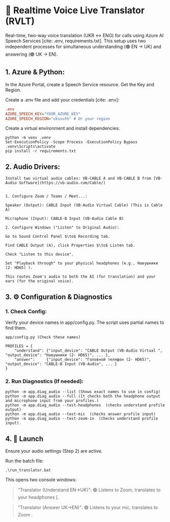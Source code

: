 # 🎤 Realtime Voice Live Translator (RVLT)

Real-time, two-way voice translation (UKR $\leftrightarrow$ ENG) for calls using Azure AI Speech Services [cite: .env, requirements.txt].
This setup uses two independent processes for simultaneous understanding (🟢 EN $\to$ UK) and answering (🟣 UK $\to$ EN).



## 1. Azure & Python:

In the Azure Portal, create a Speech Service resource. Get the Key and Region.

Create a .env file and add your credentials [cite: .env]:
```ini
.env
AZURE_SPEECH_KEY="YOUR_AZURE_KEY"
AZURE_SPEECH_REGION="uksouth" # Or your region
```

Create a virtual environment and install dependencies:
```
python -m venv .venv
Set-ExecutionPolicy -Scope Process -ExecutionPolicy Bypass
.venv\Scripts\activate
pip install -r requirements.txt
```

## 2. Audio Drivers:
```
Install two virtual audio cables: VB-CABLE A and VB-CABLE B from [VB-Audio Software](https://vb-audio.com/Cable/)


1. Configure Zoom / Teams / Meet...:

Speaker (Output): CABLE Input (VB-Audio Virtual Cable) (This is Cable A)

Microphone (Input): CABLE-B Input (VB-Audio Cable B)

2. Configure Windows ("Listen" to Original Audio):

Go to Sound Control Panel $\to$ Recording tab.

Find CABLE Output (A), click Properties $\to$ Listen tab.

Check "Listen to this device".

Set "Playback through" to your physical headphones (e.g., Навушники (2- HD65) ).

This routes Zoom's audio to both the AI (for translation) and your ears (for the original voice).
```
## 3. ⚙️ Configuration & Diagnostics

### 1. Check Config:

Verify your device names in app/config.py. The script uses partial names to find them.
```
app/config.py (Check these names)

PROFILES = {
    "understand": {"input_device": "CABLE Output (VB-Audio Virtual ", "output_device": "Навушники (2- HD65)", ... },
    "answer":     {"input_device": "Головной телефон (2- HD65)",   "output_device": "CABLE-B Input (VB-Audio", ... }
}
```

### 2. Run Diagnostics (If needed):
```
python -m app.diag_audio --list (Shows exact names to use in config) 
python -m app.diag_audio --full (It checks both the headphone output and microphone input from your profiles.)
python -m app.diag_audio --test-headphones  (checks understand profile output)
python -m app.diag_audio --test-mic  (checks answer profile input)
python -m app.diag_audio --test-zoom-in  (checks understand profile input).

```
## 4. 🚀 Launch

Ensure your audio settings (Step 2) are active.

Run the batch file:

```
.\run_translator.bat
```


This opens two console windows:

> "Translator (Understand EN->UK)": 🟢 Listens to Zoom, translates to your headphones [.

> "Translator (Answer UK->EN)": 🟣 Listens to your mic, translates to Zoom .